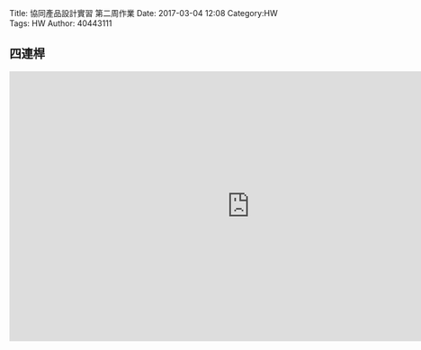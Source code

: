 Title: 協同產品設計實習 第二周作業
Date: 2017-03-04 12:08
Category:HW
Tags: HW
Author: 40443111



<!-- PELICAN_END_SUMMARY -->



## 四連桿
<iframe width="854" height="480" src="https://www.youtube.com/watch?v=A4StLhnoHjk&t=5s" frameborder="0" allowfullscreen></iframe>

